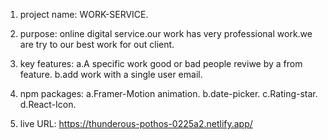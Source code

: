 1. project name: WORK-SERVICE.

2. purpose: online digital service.our work has very professional work.we are try to our best work for out client.

3. key features: a.A specific work good or bad people reviwe by a from feature. b.add work with a single user email.

4. npm packages: a.Framer-Motion animation. b.date-picker. c.Rating-star. d.React-Icon.

5. live URL: https://thunderous-pothos-0225a2.netlify.app/